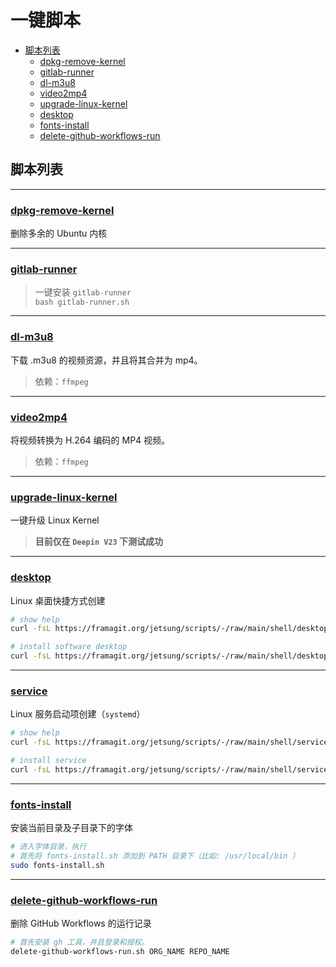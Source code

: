# 一键脚本

- [脚本列表](#脚本列表)
  - [dpkg-remove-kernel](#dpkg-remove-kernel)
  - [gitlab-runner](#gitlab-runner)
  - [dl-m3u8](#dl-m3u8)
  - [video2mp4](#video2mp4)
  - [upgrade-linux-kernel](#upgrade-linux-kernel)
  - [desktop](#desktop)
  - [fonts-install](#fonts-install)
  - [delete-github-workflows-run](#delete-github-workflows-run)

## 脚本列表

---

### [dpkg-remove-kernel](dpkg-remove-kernel.sh)

删除多余的 Ubuntu 内核

---

### [gitlab-runner](gitlab-runner.sh)

> 一键安装 `gitlab-runner`  
> `bash gitlab-runner.sh`

---

### [dl-m3u8](dl-m3u8.sh)

下载 .m3u8 的视频资源，并且将其合并为 mp4。

> 依赖：`ffmpeg`

---

### [video2mp4](video2mp4.sh)

将视频转换为 H.264 编码的 MP4 视频。

> 依赖：`ffmpeg`

---

### [upgrade-linux-kernel](upgrade-linux-kernel.sh)

一键升级 Linux Kernel

> **目前仅在 `Deepin V23` 下测试成功**

---

### [desktop](desktop.sh)

Linux 桌面快捷方式创建

```bash
# show help
curl -fsL https://framagit.org/jetsung/scripts/-/raw/main/shell/desktop.sh | bash -s -- --help

# install software desktop
curl -fsL https://framagit.org/jetsung/scripts/-/raw/main/shell/desktop.sh | bash -s -- --name 'application' --exec ~/myapp --icon ~/myicon.png
```

---

### [service](service.sh)

Linux 服务启动项创建（`systemd`）

```bash
# show help
curl -fsL https://framagit.org/jetsung/scripts/-/raw/main/shell/service.sh | bash -s -- --help

# install service
curl -fsL https://framagit.org/jetsung/scripts/-/raw/main/shell/service.sh | bash -s -- --service 'service_name' --exec "/usr/local/bin/myservice" --workdir "/opt/myservice" --desc "This is my service"
```

---

### [fonts-install](fonts-install.sh)

安装当前目录及子目录下的字体

```bash
# 进入字体目录，执行
# 首先将 fonts-install.sh 添加到 PATH 目录下（比如: /usr/local/bin ）
sudo fonts-install.sh
```

---

### [delete-github-workflows-run](delete-github-workflows-run.sh)

删除 GitHub Workflows 的运行记录

```bash
# 首先安装 gh 工具，并且登录和授权。
delete-github-workflows-run.sh ORG_NAME REPO_NAME
```
